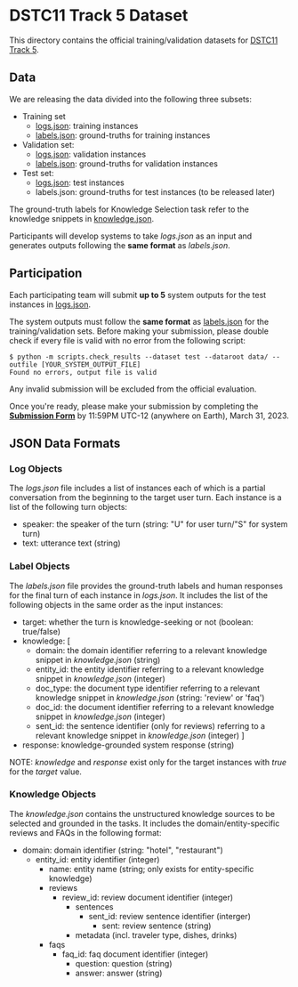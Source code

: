 # DSTC11 Track 5 Dataset

This directory contains the official training/validation datasets for [DSTC11 Track 5](../README.md).

## Data

We are releasing the data divided into the following three subsets:

* Training set
  * [logs.json](train/logs.json): training instances
  * [labels.json](train/labels.json): ground-truths for training instances
* Validation set:
  * [logs.json](val/logs.json): validation instances
  * [labels.json](val/labels.json): ground-truths for validation instances
* Test set:
  * [logs.json](test/logs.json): test instances
  * labels.json: ground-truths for test instances (to be released later)

The ground-truth labels for Knowledge Selection task refer to the knowledge snippets in [knowledge.json](knowledge.json).

Participants will develop systems to take *logs.json* as an input and generates outputs following the **same format** as *labels.json*.

## Participation

Each participating team will submit **up to 5** system outputs for the test instances in [logs.json](test/logs.json).

The system outputs must follow the **same format** as [labels.json](README.md#label-objects) for the training/validation sets.
Before making your submission, please double check if every file is valid with no error from the following script:
``` shell
$ python -m scripts.check_results --dataset test --dataroot data/ --outfile [YOUR_SYSTEM_OUTPUT_FILE]
Found no errors, output file is valid
```
Any invalid submission will be excluded from the official evaluation.

Once you're ready, please make your submission by completing the **[Submission Form](https://forms.gle/xGnM3iZXn9ZgJT2W9)** by 11:59PM UTC-12 (anywhere on Earth), March 31, 2023.

## JSON Data Formats

### Log Objects

The *logs.json* file includes a list of instances each of which is a partial conversation from the beginning to the target user turn.
Each instance is a list of the following turn objects:

* speaker: the speaker of the turn (string: "U" for user turn/"S" for system turn)
* text: utterance text (string)

### Label Objects

The *labels.json* file provides the ground-truth labels and human responses for the final turn of each instance in *logs.json*.
It includes the list of the following objects in the same order as the input instances:

* target: whether the turn is knowledge-seeking or not (boolean: true/false)
* knowledge: [
  * domain: the domain identifier referring to a relevant knowledge snippet in *knowledge.json* (string)
  * entity\_id: the entity identifier referring to a relevant knowledge snippet in *knowledge.json* (integer)
  * doc\_type: the document type identifier referring to a relevant knowledge snippet in *knowledge.json* (string: 'review' or 'faq')
  * doc\_id: the document identifier referring to a relevant knowledge snippet in *knowledge.json* (integer)
  * sent\_id: the sentence identifier (only for reviews) referring to a relevant knowledge snippet in *knowledge.json* (integer)
  ]
* response: knowledge-grounded system response (string)

NOTE: *knowledge* and *response* exist only for the target instances with *true* for the *target* value.

### Knowledge Objects

The *knowledge.json* contains the unstructured knowledge sources to be selected and grounded in the tasks.
It includes the domain/entity-specific reviews and FAQs in the following format:

* domain: domain identifier (string: "hotel", "restaurant")
  * entity\_id: entity identifier (integer)
      * name: entity name (string; only exists for entity-specific knowledge)
      * reviews
          * review\_id: review document identifier (integer)
              * sentences
                  * sent\_id: review sentence identifier (interger)
                    * sent: review sentence (string)
              * metadata (incl. traveler type, dishes, drinks)
      * faqs
          * faq\_id: faq document identifier (integer)
              * question: question (string)
              * answer: answer (string)
